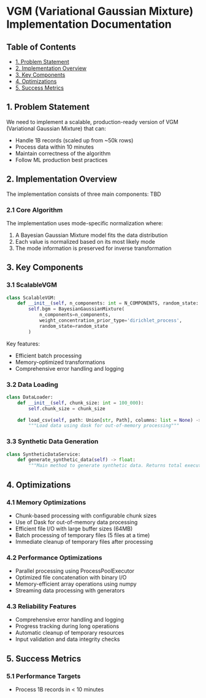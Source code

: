 # VGM (Variational Gaussian Mixture) Implementation Documentation

## Table of Contents
- [1. Problem Statement](#1-problem-statement)
- [2. Implementation Overview](#2-implementation-overview)
- [3. Key Components](#3-key-components)
- [4. Optimizations](#4-optimizations)
- [5. Success Metrics](#5-success-metrics)

## 1. Problem Statement
We need to implement a scalable, production-ready version of VGM (Variational Gaussian Mixture) that can:
- Handle 1B records (scaled up from ~50k rows)
- Process data within 10 minutes
- Maintain correctness of the algorithm
- Follow ML production best practices

## 2. Implementation Overview

The implementation consists of three main components:
TBD

### 2.1 Core Algorithm
The implementation uses mode-specific normalization where:
1. A Bayesian Gaussian Mixture model fits the data distribution
2. Each value is normalized based on its most likely mode
3. The mode information is preserved for inverse transformation

## 3. Key Components

### 3.1 ScalableVGM
```python
class ScalableVGM:
    def __init__(self, n_components: int = N_COMPONENTS, random_state: int = RANDOM_STATE):
        self.bgm = BayesianGaussianMixture(
            n_components=n_components,
            weight_concentration_prior_type='dirichlet_process',
            random_state=random_state
        )
```

Key features:
- Efficient batch processing
- Memory-optimized transformations
- Comprehensive error handling and logging

### 3.2 Data Loading
```python
class DataLoader:
    def __init__(self, chunk_size: int = 100_000):
        self.chunk_size = chunk_size
    
    def load_csv(self, path: Union[str, Path], columns: list = None) -> dd.DataFrame:
        """Load data using dask for out-of-memory processing"""
```

### 3.3 Synthetic Data Generation
```python
class SyntheticDataService:
    def generate_synthetic_data(self) -> float:
        """Main method to generate synthetic data. Returns total execution time."""
```

## 4. Optimizations

### 4.1 Memory Optimizations
- Chunk-based processing with configurable chunk sizes
- Use of Dask for out-of-memory data processing
- Efficient file I/O with large buffer sizes (64MB)
- Batch processing of temporary files (5 files at a time)
- Immediate cleanup of temporary files after processing

### 4.2 Performance Optimizations
- Parallel processing using ProcessPoolExecutor
- Optimized file concatenation with binary I/O
- Memory-efficient array operations using numpy
- Streaming data processing with generators

### 4.3 Reliability Features
- Comprehensive error handling and logging
- Progress tracking during long operations
- Automatic cleanup of temporary resources
- Input validation and data integrity checks

## 5. Success Metrics

### 5.1 Performance Targets
- Process 1B records in < 10 minutes
